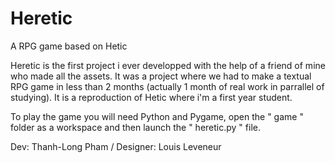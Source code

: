 # Heretic
A RPG game based on Hetic

Heretic is the first project i ever developped with the help of a friend of mine who made all the assets.
It was a project where we had to make a textual RPG game in less than 2 months (actually 1 month of real work in parrallel of studying).
It is a reproduction of Hetic where i'm a first year student.

To play the game you will need Python and Pygame, open the " game " folder as a workspace and then launch the " heretic.py " file.

Dev: Thanh-Long Pham / Designer: Louis Leveneur
